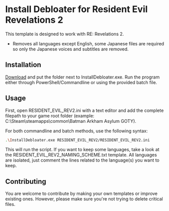 # Install Debloater for Resident Evil Revelations 2

This template is designed to work with RE: Revelations 2.
- Removes all languages except English, some Japanese files are required so only the Japanese voices and subtitles are removed.

## Installation

[Download](https://github.com/neatodev/InstallDebloater/blob/main/templates/RESIDENT_EVIL_REV2/RESIDENT_EVIL_REV2.zip) and put the folder next to InstallDebloater.exe. Run the program either through PowerShell/Commandline or using the provided batch file.

## Usage

First, open RESIDENT_EVIL_REV2.ini with a text editor and add the complete filepath to your game root folder (example: C:\Steam\steamapps\common\Batman Arkham Asylum GOTY).

For both commandline and batch methods, use the following syntax:

```bash
.\InstallDebloater.exe RESIDENT_EVIL_REV2/RESIDENT_EVIL_REV2.ini
```
This will run the script.
If you want to keep some languages, take a look at the RESIDENT_EVIL_REV2_NAMING_SCHEME.txt template. All languages are isolated, just comment the lines related to the language(s) you want to keep. 

## Contributing
You are welcome to contribute by making your own templates or improve existing ones. However, please make sure you're not trying to delete critical files. 